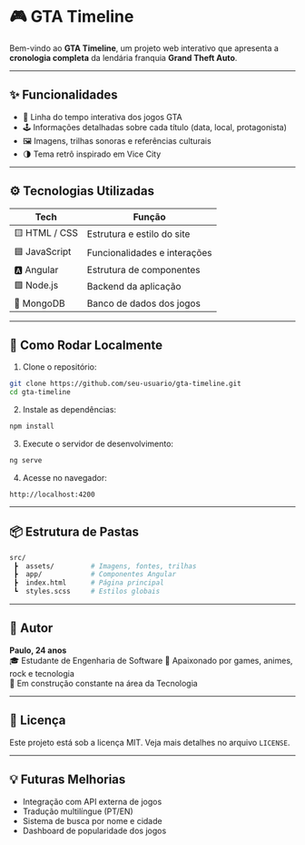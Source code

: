 # 🎮 GTA Timeline

Bem-vindo ao **GTA Timeline**, um projeto web interativo que apresenta a **cronologia completa** da lendária franquia **Grand Theft Auto**.

---

## ✨ Funcionalidades

- 📅 Linha do tempo interativa dos jogos GTA
- 🕹️ Informações detalhadas sobre cada título (data, local, protagonista)
- 🖼️ Imagens, trilhas sonoras e referências culturais
- 🌗 Tema retrô inspirado em Vice City

---

## ⚙️ Tecnologias Utilizadas

| Tech            | Função                          |
|----------------|----------------------------------|
| 🟨 HTML / CSS   | Estrutura e estilo do site       |
| 🟦 JavaScript   | Funcionalidades e interações     |
| 🅰️ Angular      | Estrutura de componentes         |
| 🟩 Node.js      | Backend da aplicação             |
| 🍃 MongoDB      | Banco de dados dos jogos         |

---

## 🚀 Como Rodar Localmente

1. Clone o repositório:

```bash
git clone https://github.com/seu-usuario/gta-timeline.git
cd gta-timeline
```

2. Instale as dependências:

```bash
npm install
```

3. Execute o servidor de desenvolvimento:

```bash
ng serve
```

4. Acesse no navegador:

```
http://localhost:4200
```

---

## 📦 Estrutura de Pastas

```bash
src/
 ┣  assets/         # Imagens, fontes, trilhas
 ┣  app/            # Componentes Angular
 ┣  index.html      # Página principal
 ┗  styles.scss     # Estilos globais
```

---

## 👤 Autor

**Paulo, 24 anos**  
🎓 Estudante de Engenharia de Software
🧠 Apaixonado por games, animes, rock e tecnologia  
📍 Em construção constante na área da Tecnologia

---

## 📄 Licença

Este projeto está sob a licença MIT. Veja mais detalhes no arquivo `LICENSE`.

---

## 💡 Futuras Melhorias

- Integração com API externa de jogos
- Tradução multilíngue (PT/EN)
- Sistema de busca por nome e cidade
- Dashboard de popularidade dos jogos

